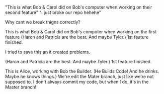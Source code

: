 "This is what Bob & Carol did on Bob's computer when working on their second feature"
"I just broke our repo hehehe"


Why cant we break thigns correctly?


This is what Bob & Carol did on Bob's computer when working on the first feature
(Haron and Patricia are the best. And maybe Tyler.)
1st feature finished.

I tried to save this an it created problems.

(Haron and Patricia are the best. And maybe Tyler.)
1st feature finished.


This is Alice, working with Bob the Builder. (He Builds Code! And he drinks. Maybe he knows things.) We're edit the Mater branch, just like we're not supposed to.
I don't always commit my code, but when I do, it's in the Master branch!
